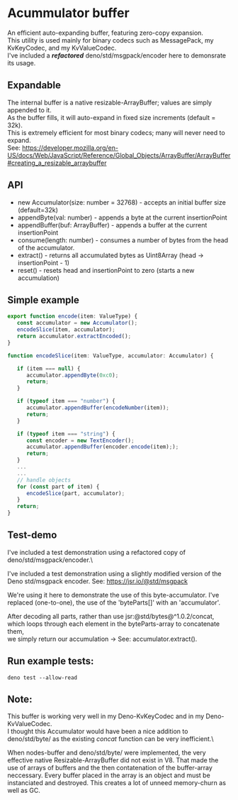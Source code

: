 # Acummulator buffer
An efficient auto-expanding buffer, featuring zero-copy expansion.\
This utility is used mainly for binary codecs such as MessagePack, my KvKeyCodec, and my KvValueCodec.\
I've included a **_refactored_** deno/std/msgpack/encoder here to demonsrate its usage.

## Expandable
The internal buffer is a native resizable-ArrayBuffer; values are simply appended to
it.\
As the buffer fills, it will auto-expand in fixed size increments (default =
32k).\
This is extremely efficient for most binary codecs; many will never need to
expand.\
See:
https://developer.mozilla.org/en-US/docs/Web/JavaScript/Reference/Global_Objects/ArrayBuffer/ArrayBuffer#creating_a_resizable_arraybuffer

## API
- new Accumulator(size: number = 32768) - accepts an initial buffer size (default=32k)
- appendByte(val: number) - appends a byte at the current insertionPoint
- appendBuffer(buf: ArrayBuffer) - appends a buffer at the current insertionPoint
- consume(length: number) - consumes a number of bytes from the head of the accumulator. 
- extract() - returns all accumulated bytes as Uint8Array (head -> insertionPoint - 1)
- reset() - resets head and insertionPoint to zero (starts a new accumulation)

## Simple example
```ts
export function encode(item: ValueType) {
   const accumulator = new Accumulator();
   encodeSlice(item, accumulator);
   return accumulator.extractEncoded();
}

function encodeSlice(item: ValueType, accumulator: Accumulator) {

   if (item === null) {
      accumulator.appendByte(0xc0);
      return;
   }

   if (typeof item === "number") {
      accumulator.appendBuffer(encodeNumber(item));
      return;
   }

   if (typeof item === "string") {
      const encoder = new TextEncoder();
      accumulator.appendBuffer(encoder.encode(item););
      return;
   }
   ...
   ... 
   // handle objects
   for (const part of item) {
      encodeSlice(part, accumulator);
   }
   return;
}
```

## Test-demo

I've included a test demonstration using a refactored copy of
deno/std/msgpack/encoder.\

I've included a test demonstration using a slightly modified 
version of the Deno std/msgpack encoder.
See: https://jsr.io/@std/msgpack

We're using it here to demonstrate the use of this byte-accumulator. 
I've replaced (one-to-one), the use of the 'byteParts[]' with an
'accumulator'.

After decoding all parts, rather than use jsr:@std/bytes@^1.0.2/concat,  
which loops through each element in the byteParts-array to concatenate them,  
we simply return our accumulation -> See: accumulator.extract().


## Run example tests:

```
deno test --allow-read
```

## Note:

This buffer is working very well in my Deno-KvKeyCodec and in my Deno-KvValueCodec.\
I thought this Accumulator would have been a nice addition to deno/std/byte/ as the existing _concat_ function can be very inefficient.\

When nodes-buffer and deno/std/byte/ were implemented, the very effective native Resizable-ArrayBuffer did not exist in V8. That made the use of arrays of buffers and the then contatenation of the buffer-array neccessary. Every buffer placed in the array is an object and must be instanciated and destroyed. This creates a lot of unneed memory-churn as well as GC.
